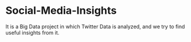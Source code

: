 # Social-Media-Insights
It is a Big Data project in which Twitter Data is analyzed, and we try to find useful insights from it.
